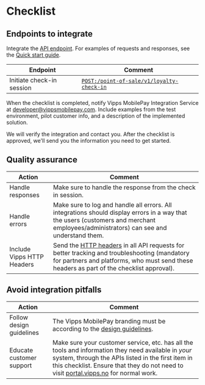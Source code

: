 <!-- START_METADATA
---
title: Check-in API checklist
sidebar_label: Checklist
sidebar_position: 40
description: Checklist for full integration with the Check-in API.
pagination_next: null
pagination_prev: null
draft: false
---
END_METADATA -->

# Checklist

## Endpoints to integrate

Integrate the [API endpoint](https://developer.vippsmobilepay.com/api/check-in/). For examples of requests and responses, see the [Quick start guide](vipps-check-in-api-quick-start.md).

| Endpoint | Comment |
|-----|-----------|
|     Initiate check-in session | [`POST:/point-of-sale/v1/loyalty-check-in`](https://developer.vippsmobilepay.com/api/check-in/#tag/Loyalty-check-in/operation/initiateLoyaltyCheckIn) |

When the checklist is completed, notify Vipps MobilePay Integration Service
at [developer@vippsmobilepay.com](mailto:developer@vippsmobilepay.com).
Include examples from the test environment, pilot customer info, and a description of the implemented solution.

We will verify the integration and contact you.
After the checklist is approved, we'll send you the information you need to get started.

## Quality assurance

| Action | Comment |
|-----------------------|-----------|
|     Handle responses | Make sure to handle the response from the check in session.|
|     Handle errors    | Make sure to log and handle all errors. All integrations should display errors in a way that the users (customers and merchant employees/administrators) can see and understand them.|
|     Include Vipps HTTP Headers      | Send the [HTTP headers](https://developer.vippsmobilepay.com/docs/knowledge-base/http-headers) in all API requests for better tracking and troubleshooting (mandatory for partners and platforms, who must send these headers as part of the checklist approval). |

## Avoid integration pitfalls

| Action                       | Comment |
|------------------------------|-----------|
|     Follow design guidelines | The Vipps MobilePay branding must be according to the [design guidelines](https://developer.vippsmobilepay.com/docs/design-guidelines).|
|     Educate customer support | Make sure your customer service, etc. has all the tools and information they need available in *your* system, through the APIs listed in the first item in this checklist. Ensure that they do not need to visit [portal.vipps.no](https://portal.vipps.no) for normal work. |
